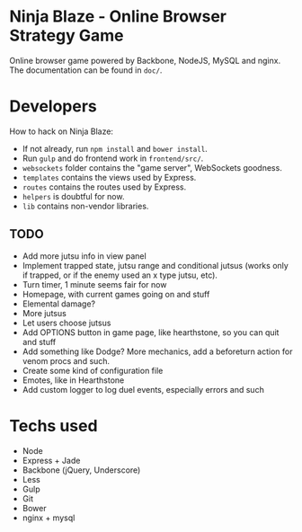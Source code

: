 # Ninja Blaze - Online Browser Strategy Game
Online browser game powered by Backbone, NodeJS, MySQL and nginx.
The documentation can be found in `doc/`.

# Developers
How to hack on Ninja Blaze:

 * If not already, run `npm install` and `bower install`.
 * Run `gulp` and do frontend work in `frontend/src/`.
 * `websockets` folder contains the "game server", WebSockets goodness.
 * `templates` contains the views used by Express.
 * `routes` contains the routes used by Express.
 * `helpers` is doubtful for now.
 * `lib` contains non-vendor libraries.

## TODO

 * Add more jutsu info in view panel
 * Implement trapped state, jutsu range and conditional jutsus (works only if trapped, or if the enemy used an x type jutsu, etc).
 * Turn timer, 1 minute seems fair for now
 * Homepage, with current games going on and stuff
 * Elemental damage?
 * More jutsus
 * Let users choose jutsus
 * Add OPTIONS button in game page, like hearthstone, so you can quit and stuff
 * Add something like Dodge? More mechanics, add a beforeturn action for venom procs and such.
 * Create some kind of configuration file
 * Emotes, like in Hearthstone
 * Add custom logger to log duel events, especially errors and such

# Techs used
 * Node
 * Express + Jade
 * Backbone (jQuery, Underscore)
 * Less
 * Gulp
 * Git
 * Bower
 * nginx + mysql
